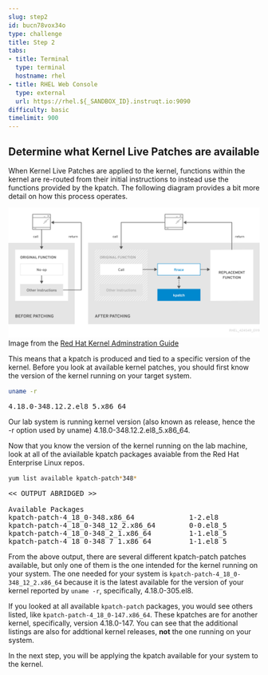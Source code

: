 ```yaml
---
slug: step2
id: bucn78vox34o
type: challenge
title: Step 2
tabs:
- title: Terminal
  type: terminal
  hostname: rhel
- title: RHEL Web Console
  type: external
  url: https://rhel.${_SANDBOX_ID}.instruqt.io:9090
difficulty: basic
timelimit: 900
---
```

## Determine what Kernel Live Patches are available

When Kernel Live Patches are applied to the kernel, functions within the
kernel are re-routed from their initial instructions to instead use the
functions provided by the kpatch.  The following diagram provides a bit
more detail on how this process operates.

![Web Console Login](../assets/rhel_kpatch_overview.png)
Image from the [Red Hat Kernel Adminstration Guide](https://access.redhat.com/documentation/en-us/red_hat_enterprise_linux/7/html/kernel_administration_guide/applying_patches_with_kernel_live_patching)

This means that a kpatch is produced and tied to a specific version of the
kernel.  Before you look at available kernel patches, you should first know
the version of the kernel running on your target system.

```bash
uname -r
```

<pre class=file>
4.18.0-348.12.2.el8_5.x86_64
</pre>

Our lab system is running kernel version (also known as release, hence the -r
option used by uname) 4.18.0-348.12.2.el8_5.x86_64.

Now that you know the version of the kernel running on the lab machine, look
at all of the aviailable kpatch packages avaiable from the Red Hat Enterprise
Linux repos.

```bash
yum list available kpatch-patch*348*
```

<pre class='file'>
<< OUTPUT ABRIDGED >>

Available Packages
kpatch-patch-4_18_0-348.x86_64             1-2.el8          rhel-8-for-x86_64-baseos-rpms
kpatch-patch-4_18_0-348_12_2.x86_64        0-0.el8_5        rhel-8-for-x86_64-baseos-rpms
kpatch-patch-4_18_0-348_2_1.x86_64         1-1.el8_5        rhel-8-for-x86_64-baseos-rpms
kpatch-patch-4_18_0-348_7_1.x86_64         1-1.el8_5        rhel-8-for-x86_64-baseos-rpms
</pre>

From the above output, there are several different kpatch-patch patches
available, but only one of them is the one intended for the kernel running on
your system.  The one needed for your system is
`kpatch-patch-4_18_0-348_12_2.x86_64` because it is the latest available for
the version of your kernel reported by `uname -r`, specifically, 4.18.0-305.el8.

If you looked at all available `kpatch-patch` packages, you would see others
listed, like `kpatch-patch-4_18_0-147.x86_64`.  These kpatches are
for another kernel, specifically, version 4.18.0-147.  You can see that
the additional listings are also for addtional kernel releases, __not__ the one
running on your system.

In the next step, you will be applying the kpatch available for your system
to the kernel.
